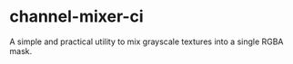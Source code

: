 # channel-mixer-ci
A simple and practical utility to mix grayscale textures into a single RGBA mask.
